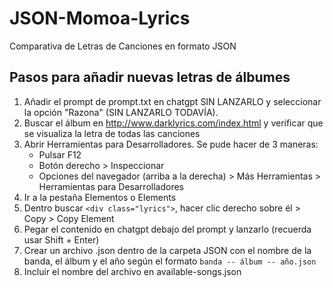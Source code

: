# JSON-Momoa-Lyrics
Comparativa de Letras de Canciones en formato JSON

## Pasos para añadir nuevas letras de álbumes

1) Añadir el prompt de prompt.txt en chatgpt SIN LANZARLO y seleccionar la opción "Razona" (SIN LANZARLO TODAVÍA).
1) Buscar el álbum en http://www.darklyrics.com/index.html y verificar que se visualiza la letra de todas las canciones
2) Abrir Herramientas para Desarrolladores. Se pude hacer de 3 maneras:
   - Pulsar F12
   - Botón derecho > Inspeccionar
   - Opciones del navegador (arriba a la derecha) > Más Herramientas > Herramientas para Desarrolladores
3) Ir a la pestaña Elementos o Elements
4) Dentro buscar `<div class="lyrics">`, hacer clic derecho sobre él > Copy > Copy Element
5) Pegar el contenido en chatgpt debajo del prompt y lanzarlo (recuerda usar Shift + Enter)
6) Crear un archivo .json dentro de la carpeta JSON con el nombre de la banda, el álbum y el año según el formato `banda -- álbum -- año.json`
7) Incluir el nombre del archivo en available-songs.json
